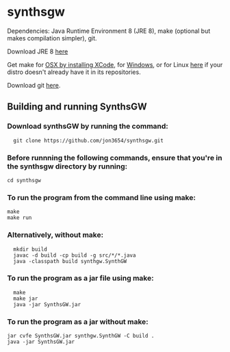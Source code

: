 # synthsgw
Dependencies: Java Runtime Environment 8 (JRE 8), make (optional but makes compilation simpler), git.

Download JRE 8 [here](http://www.oracle.com/technetwork/java/javase/downloads/jre8-downloads-2133155.html)

Get make for [OSX by installing XCode](https://developer.apple.com/xcode/), for [Windows](http://gnuwin32.sourceforge.net/packages/make.htm), or for Linux [here](https://ftp.gnu.org/gnu/make/) if your distro doesn't already have it in its repositories.

Download git [here](https://git-scm.com/downloads).

## Building and running SynthsGW

### Download synthsGW by running the command:

```
  git clone https://github.com/jon3654/synthsgw.git
```
### Before runnning the following commands, ensure that you're in the synthsgw directory by running:
```
cd synthsgw
```

### To run the program from the command line using make:
  ```
  make
  make run
  ```

### Alternatively, without make:
```
  mkdir build
  javac -d build -cp build -g src/*/*.java
  java -classpath build synthgw.SynthGW
  ```
  
### To run the program as a jar file using make:
```
  make
  make jar
  java -jar SynthsGW.jar
  ```
### To run the program as a jar without make:
  ```
  jar cvfe SynthsGW.jar synthgw.SynthGW -C build .
  java -jar SynthsGW.jar
  ```
